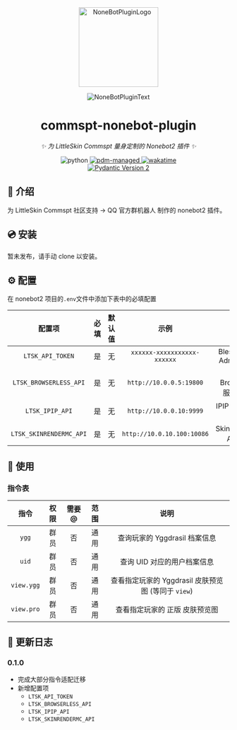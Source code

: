 <!-- markdownlint-disable MD031 MD033 MD036 MD041 -->

<div align="center">

<a href="https://v2.nonebot.dev/store">
  <img src="https://raw.githubusercontent.com/A-kirami/nonebot-plugin-template/resources/nbp_logo.png" width="180" height="180" alt="NoneBotPluginLogo">
</a>

<p>
  <img src="https://raw.githubusercontent.com/LittleSkinCommspt/readme/main/template/plugin.svg" alt="NoneBotPluginText">
</p>

# commspt-nonebot-plugin

_✨ 为 LittleSkin Commspt 量身定制的 Nonebot2 插件 ✨_

<img src="https://img.shields.io/badge/python-3.10+-blue.svg" alt="python">
<a href="https://pdm.fming.dev">
  <img src="https://img.shields.io/badge/pdm-managed-blueviolet" alt="pdm-managed">
</a>
<a href="https://wakatime.com/badge/user/de2f28c3-5c26-4f92-bfe0-7a392cbfed48/project/95b7814f-eac0-48e1-b124-df3fb41c692d">
  <img src="https://wakatime.com/badge/user/de2f28c3-5c26-4f92-bfe0-7a392cbfed48/project/95b7814f-eac0-48e1-b124-df3fb41c692d.svg" alt="wakatime">
</a>

<br />

<!-- <a href="https://pydantic.dev">
  <img src="https://img.shields.io/endpoint?url=https://raw.githubusercontent.com/pydantic/pydantic/main/docs/badge/v1.json" alt="Pydantic Version 1" >
</a> -->
<!-- <a href="https://pydantic.dev">
  <img src="https://img.shields.io/endpoint?url=https://raw.githubusercontent.com/pydantic/pydantic/main/docs/badge/v2.json" alt="Pydantic Version 2" >
</a> -->
<a href="https://pydantic.dev">
  <img src="https://img.shields.io/endpoint?url=https://raw.githubusercontent.com/lgc-NB2Dev/readme/main/template/pyd-v2.json" alt="Pydantic Version 2" >
</a>
<!-- <a href="./LICENSE">
  <img src="https://img.shields.io/github/license/LittleSkinCommspt/commspt-nonebot-plugin.svg" alt="license">
</a>
<a href="https://pypi.python.org/pypi/commspt-nonebot-plugin">
  <img src="https://img.shields.io/pypi/v/commspt-nonebot-plugin.svg" alt="pypi">
</a>
<a href="https://pypi.python.org/pypi/commspt-nonebot-plugin">
  <img src="https://img.shields.io/pypi/dm/commspt-nonebot-plugin" alt="pypi download">
</a> -->

</div>

## 📖 介绍

为 LittleSkin Commspt 社区支持 -> QQ 官方群机器人 制作的 nonebot2 插件。

## 💿 安装

<!-- 以下提到的方法 任选**其一** 即可

<details open>
<summary>[推荐] 使用 nb-cli 安装</summary>
在 nonebot2 项目的根目录下打开命令行, 输入以下指令即可安装

```bash
nb plugin install commspt-nonebot-plugin
```

</details>

<details>
<summary>使用包管理器安装</summary>
在 nonebot2 项目的插件目录下, 打开命令行, 根据你使用的包管理器, 输入相应的安装命令

<details>
<summary>pip</summary>

```bash
pip install commspt-nonebot-plugin
```

</details>
<details>
<summary>pdm</summary>

```bash
pdm add commspt-nonebot-plugin
```

</details>
<details>
<summary>poetry</summary>

```bash
poetry add commspt-nonebot-plugin
```

</details>
<details>
<summary>conda</summary>

```bash
conda install commspt-nonebot-plugin
```

</details>

打开 nonebot2 项目根目录下的 `pyproject.toml` 文件, 在 `[tool.nonebot]` 部分的 `plugins` 项里追加写入

```toml
[tool.nonebot]
plugins = [
    # ...
    "commspt_nonebot_plugin"
]
```

</details> -->

暂未发布，请手动 clone 以安装。

## ⚙️ 配置

在 nonebot2 项目的`.env`文件中添加下表中的必填配置

|         配置项          | 必填 | 默认值 |            示例             |            说明             |
| :---------------------: | :--: | :----: | :-------------------------: | :-------------------------: |
|    `LTSK_API_TOKEN`     |  是  |   无   | `xxxxxx-xxxxxxxxxxx-xxxxxx` |  Blessing Skin Admin Token   |
| `LTSK_BROWSERLESS_API`  |  是  |   无   |   `http://10.0.0.5:19800`   | 远程 Browserless 服务端地址 |
|     `LTSK_IPIP_API`     |  是  |   无   |   `http://10.0.0.10:9999`   |    IPIP 数据库 API 地址     |
| `LTSK_SKINRENDERMC_API` |  是  |   无   | `http://10.0.10.100:10086`  |    SkinRenderMC API 地址    |

## 🎉 使用

### 指令表

|    指令    | 权限 | 需要@ | 范围 |                        说明                         |
| :--------: | :--: | :---: | :--: | :-------------------------------------------------: |
|   `ygg`    | 群员 |  否   | 通用 |            查询玩家的 Yggdrasil 档案信息            |
|   `uid`    | 群员 |  否   | 通用 |             查询 UID 对应的用户档案信息             |
| `view.ygg` | 群员 |  否   | 通用 | 查看指定玩家的 Yggdrasil 皮肤预览图 (等同于 `view`) |
| `view.pro` | 群员 |  否   | 通用 |           查看指定玩家的 正版 皮肤预览图            |

## 📝 更新日志

### 0.1.0

- 完成大部分指令适配迁移
- 新增配置项
  - `LTSK_API_TOKEN`
  - `LTSK_BROWSERLESS_API`
  - `LTSK_IPIP_API`
  - `LTSK_SKINRENDERMC_API`
